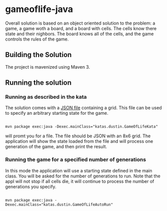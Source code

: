 # gameoflife-java

Overall solution is based on an object oriented solution to the problem: a game, a game woth a board, and a board with cells. The cells know there state and their nighbors. The board knows all of the cells, and the game controls the rules of the game.

## Building the Solution
The project is mavenized using Maven 3.

## Running the solution

### Running as described in the kata

The solution comes with a [JSON file](./data/grid.json) containing a grid. This file can be used to specify an arbitrary starting state for the game.

<code>
mvn package exec:java -Dexec.mainClass="katas.dustin.GameOfLifeKata"
</code>

will promt you for a file. The file should be JSON with an 8x6 grid. The application will show the state loaded from the file and will process one generation of the game, and then print the result.

### Running the game for a specified number of generations

In this mode the application will use a starting state defined in the main class. You will be asked for the number of generations to run. Note that the appl will not stop if all cells die, it will continue to process the number of generations you specify.

<code>
mvn package exec:java -Dexec.mainClass="katas.dustin.GameOfLifeAutoRun"
</code>
